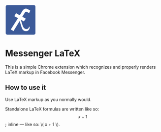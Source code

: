 <img src="icon.png" alt="icon" width="100px" />

# Messenger LaTeX 

This is a simple Chrome extension which recognizes and properly renders LaTeX markup in Facebook Messenger.

## How to use it

Use LaTeX markup as you normally would.

Standalone LaTeX formulas are written like so: $$ x + 1 $$; inline — like so: \\( x + 1 \\).
